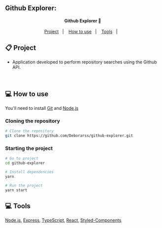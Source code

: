 <h1 align="center">
    <h2>Github Explorer:</>
</h1>

<h4 align="center">
	 Github Explorer 🔎
</h4>

<p align="center">
  <a href="#-project">Project</a>&nbsp;&nbsp;&nbsp;|&nbsp;&nbsp;&nbsp;
  <a href="#-how-to-use">How to use</a>&nbsp;&nbsp;&nbsp;|&nbsp;&nbsp;&nbsp;
  <a href="#-tools">Tools</a>&nbsp;&nbsp;&nbsp;|&nbsp;&nbsp;&nbsp;
</p>

## 📋 Project

- Application developed to perform repository searches using the Github API.
  <br><br><br>

## 💻 How to use

You'll need to install [Git](https://git-scm.com) and [Node.js](https://nodejs.org/en/download/)

### Cloning the repository

```bash
# Clone the repository
git clone https://github.com/Deborarss/github-explorer.git
```

### Starting the project

```bash
# Go to project
cd github-explorer

# Install dependencies
yarn

# Run the project
yarn start
```

## 💻 Tools

[Node.js](https://nodejs.org/en/), [Express](https://expressjs.com/pt-br/), [TypeScript](https://www.typescriptlang.org/), [React](https://reactjs.org/), [Styled-Components](https://styled-components.com/)
